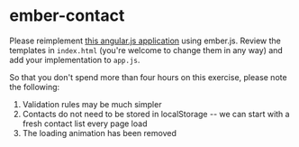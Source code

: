 ember-contact
=============

Please reimplement [this angular.js application](http://contactpath.liberlabs.com) using ember.js.  Review the templates in `index.html` (you're welcome to change them in any way) and add your implementation to `app.js`.

So that you don't spend more than four hours on this exercise, please note the following:

1. Validation rules may be much simpler
2. Contacts do not need to be stored in localStorage -- we can start with a fresh contact list every page load
3. The loading animation has been removed
